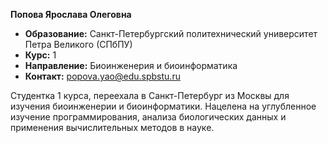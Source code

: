**Попова Ярослава Олеговна**

*    **Образование:** Санкт-Петербургский политехнический университет Петра Великого (СПбПУ)
*    **Курс:** 1
*    **Направление:** Биоинженерия и биоинформатика
*    **Контакт:** popova.yao@edu.spbstu.ru

Студентка 1 курса, переехала в Санкт-Петербург из Москвы для изучения биоинженерии и биоинформатики. Нацелена на углубленное изучение программирования, анализа биологических данных и применения вычислительных методов в науке.
